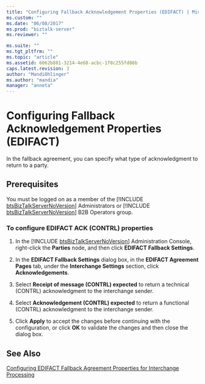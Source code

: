 ```yaml
---
title: "Configuring Fallback Acknowledgement Properties (EDIFACT) | Microsoft Docs"
ms.custom: ""
ms.date: "06/08/2017"
ms.prod: "biztalk-server"
ms.reviewer: ""

ms.suite: ""
ms.tgt_pltfrm: ""
ms.topic: "article"
ms.assetid: 6062b881-3214-4e68-acbc-1f8c255fd86b
caps.latest.revision: 3
author: "MandiOhlinger"
ms.author: "mandia"
manager: "anneta"
---
```

# Configuring Fallback Acknowledgement Properties (EDIFACT)
In the fallback agreement, you can specify what type of acknowledgment to return to a party.  
  
## Prerequisites  
 You must be logged on as a member of the [!INCLUDE [btsBizTalkServerNoVersion](../includes/btsbiztalkservernoversion-md.md)] Administrators or [!INCLUDE [btsBizTalkServerNoVersion](../includes/btsbiztalkservernoversion-md.md)] B2B Operators group.  
  
### To configure EDIFACT ACK (CONTRL) properties  
  
1. In the [!INCLUDE [btsBizTalkServerNoVersion](../includes/btsbiztalkservernoversion-md.md)] Administration Console, right-click the <strong>Parties</strong> node, and then click <strong>EDIFACT Fallback Settings</strong>.  
  
2. In the **EDIFACT Fallback Settings** dialog box, in the **EDIFACT Agreement Pages** tab, under the **Interchange Settings** section, click **Acknowledgements**.  
  
3. Select **Receipt of message (CONTRL) expected** to return a technical (CONTRL) acknowledgment to the interchange sender.  
  
4. Select **Acknowledgement (CONTRL) expected** to return a functional (CONTRL) acknowledgment to the interchange sender.  
  
5. Click **Apply** to accept the changes before continuing with the configuration, or click **OK** to validate the changes and then close the dialog box.  
  
## See Also  
 [Configuring EDIFACT Fallback Agreement Properties for Interchange Processing](../core/configuring-edifact-fallback-agreement-properties-for-interchange-processing.md)